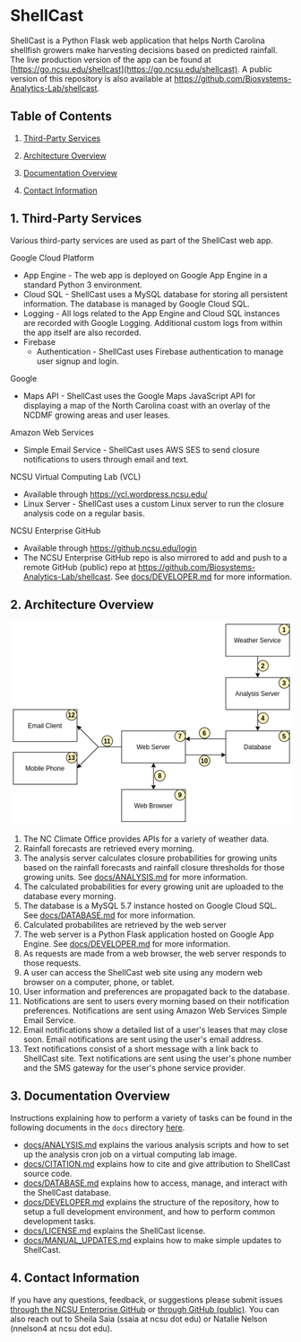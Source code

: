 # ShellCast
ShellCast is a Python Flask web application that helps North Carolina shellfish growers make harvesting decisions based on predicted rainfall.  The live production version of the app can be found at [https://go.ncsu.edu/shellcast](https://go.ncsu.edu/shellcast). A public version of this repository is also available at https://github.com/Biosystems-Analytics-Lab/shellcast.

## Table of Contents

1. [Third-Party Services](#1-third-party-services)

2. [Architecture Overview](#2-architecture-overview)

3. [Documentation Overview](#3-documentation-overview)

4. [Contact Information](#4-contact-information)

## 1. Third-Party Services

Various third-party services are used as part of the ShellCast web app.

Google Cloud Platform
- App Engine - The web app is deployed on Google App Engine in a standard Python 3 environment.
- Cloud SQL - ShellCast uses a MySQL database for storing all persistent information.  The database is managed by Google Cloud SQL.
- Logging - All logs related to the App Engine and Cloud SQL instances are recorded with Google Logging.  Additional custom logs from within the app itself are also recorded.
- Firebase
  - Authentication - ShellCast uses Firebase authentication to manage user signup and login.

Google
- Maps API - ShellCast uses the Google Maps JavaScript API for displaying a map of the North Carolina coast with an overlay of the NCDMF growing areas and user leases.

Amazon Web Services
- Simple Email Service - ShellCast uses AWS SES to send closure notifications to users through email and text.

NCSU Virtual Computing Lab (VCL)
- Available through https://vcl.wordpress.ncsu.edu/
- Linux Server - ShellCast uses a custom Linux server to run the closure analysis code on a regular basis.

NCSU Enterprise GitHub
- Available through https://github.ncsu.edu/login
- The NCSU Enterprise GitHub repo is also mirrored to add and push to a remote GitHub (public) repo at https://github.com/Biosystems-Analytics-Lab/shellcast. See [docs/DEVELOPER.md](/docs/DEVELOPER.md) for more information.

## 2. Architecture Overview

![A diagram showing the data flow of the ShellCast application.](docs/images/architecture_diagram.png)

1. The NC Climate Office provides APIs for a variety of weather data.
2. Rainfall forecasts are retrieved every morning.
3. The analysis server calculates closure probabilities for growing units based on the rainfall forecasts and rainfall closure thresholds for those growing units. See [docs/ANALYSIS.md](/docs/ANALYSIS.md) for more information.
4. The calculated probabilities for every growing unit are uploaded to the database every morning.
5. The database is a MySQL 5.7 instance hosted on Google Cloud SQL. See [docs/DATABASE.md](/docs/DATABASE.md) for more information.
6. Calculated probabilites are retrieved by the web server
7. The web server is a Python Flask application hosted on Google App Engine. See [docs/DEVELOPER.md](/docs/DEVELOPER.md) for more information.
8. As requests are made from a web browser, the web server responds to those requests.
9. A user can access the ShellCast web site using any modern web browser on a computer, phone, or tablet.
10. User information and preferences are propagated back to the database.
11. Notifications are sent to users every morning based on their notification preferences. Notifications are sent using Amazon Web Services Simple Email Service.
12. Email notifications show a detailed list of a user's leases that may close soon. Email notifications are sent using the user's email address.
13. Text notifications consist of a short message with a link back to ShellCast site. Text notifications are sent using the user's phone number and the SMS gateway for the user's phone service provider.

## 3. Documentation Overview

Instructions explaining how to perform a variety of tasks can be found in the following documents in the `docs` directory [here](/docs/).

- [docs/ANALYSIS.md](/docs/ANALYSIS.md) explains the various analysis scripts and how to set up the analysis cron job on a virtual computing lab image.
- [docs/CITATION.md](/docs/CITATION.md) explains how to cite and give attribution to ShellCast source code.
- [docs/DATABASE.md](/docs/DATABASE.md) explains how to access, manage, and interact with the ShellCast database.
- [docs/DEVELOPER.md](/docs/DEVELOPER.md) explains the structure of the repository, how to setup a full development environment, and how to perform common development tasks.
- [docs/LICENSE.md](/docs/LICENSE.md) explains the ShellCast license.
- [docs/MANUAL_UPDATES.md](/docs/MANUAL_UPDATES.md) explains how to make simple updates to ShellCast.

## 4. Contact Information

If you have any questions, feedback, or suggestions please submit issues [through the NCSU Enterprise GitHub](https://github.ncsu.edu/biosystemsanalyticslab/shellcast/issues) or [through GitHub (public)](https://github.com/Biosystems-Analytics-Lab/shellcast/issues). You can also reach out to Sheila Saia (ssaia at ncsu dot edu) or Natalie Nelson (nnelson4 at ncsu dot edu).
